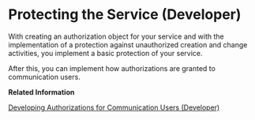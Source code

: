 <!-- loiob904f7b4ee39473fb15965f37a4a2008 -->

# Protecting the Service \(Developer\)

With creating an authorization object for your service and with the implementation of a protection against unauthorized creation and change activities, you implement a basic protection of your service.

After this, you can implement how authorizations are granted to communication users.

**Related Information**  


[Developing Authorizations for Communication Users \(Developer\)](developing-authorizations-for-communication-users-developer-fadf4b5.md "After you’ve protected your service against unauthorized use, you can now create the objects that are needed to grant authorizations for communication users: authorization default values and a communication scenario.")

